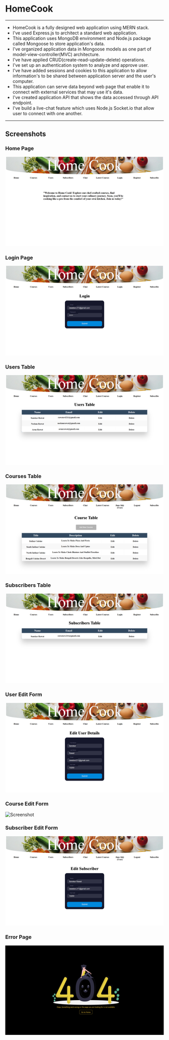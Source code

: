 # HomeCook

---

- HomeCook is a fully designed web application using MERN stack.
- I've used Express.js to architect a standard web application.
- This application uses MongoDB environment and Node.js package called Mongoose to store application's data.
- I've organized application data in Mongoose models as one part of model-view-controller(MVC) architecture.
- I've have applied CRUD(create-read-update-delete) operations.
- I've set up an authentication system to analyze and approve user.
- I've have added sessions and cookies to this application to allow information's to be shared between application server and the user's computer.
- This application can serve data beyond web page that enable it to connect with external services that may use it's data.
- I've created application API that shows the data accessed through API endpoint.
- I've build a live-chat feature which uses Node.js Socket.io that allow user to connect with one another.

---

## Screenshots

### Home Page
![Screenshot](/screenshots/HomePage.png)

### Login Page
![Screenshot](/screenshots/Login.png)

### Users Table
![Screenshot](/screenshots/usersTable.png)

### Courses Table
![Screenshot](/screenshots/CoursesTable.png)

### Subscribers Table
![Screenshot](/screenshots/SubscribersTable.png)

### User Edit Form
![Screenshot](/screenshots/userEdit.png)

### Course Edit Form
![Screenshot](/screenshots/CourseEdit.png)

### Subscriber Edit Form
![Screenshot](/screenshots/SubscriberEdit.png)

### Error Page
![Screenshot](/screenshots/error.png)
